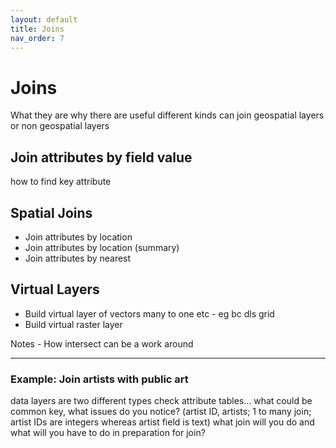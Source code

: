 ```yaml
---
layout: default
title: Joins
nav_order: 7
---
```

# Joins

What they are why there are useful different kinds
can join geospatial layers or non geospatial layers

## Join attributes by field value
how to find key attribute 


## Spatial Joins
- Join attributes by location
- Join attributes by location (summary)
- Join attributes by nearest


## Virtual Layers
- Build virtual layer of vectors
many to one etc - eg bc dls grid 
- Build virtual raster layer


Notes - How intersect can be a work around



---
### Example: Join artists with public art
data layers are two different types
check attribute tables…
what could be common key, what issues do you notice? (artist ID, artists; 1 to many join; artist IDs are integers whereas artist field is text)
what join will you do and what will you have to do in preparation for join?